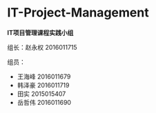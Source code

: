 # IT-Project-Management

**IT项目管理课程实践小组**

组长：赵永权 2016011715

组员：
- 王海峰 2016011679
- 韩泽豪 2016011719
- 田实  2015015407
- 岳哲伟 2016011690
